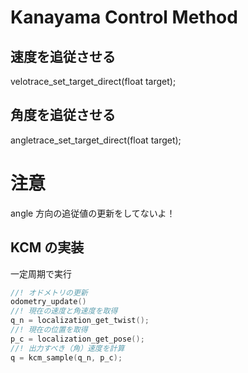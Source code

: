# Kanayama Control Method

## 速度を追従させる
velotrace_set_target_direct(float target);

## 角度を追従させる
angletrace_set_target_direct(float target);

# 注意
angle 方向の追従値の更新をしてないよ！

## KCM の実装
一定周期で実行
``` c++
//! オドメトリの更新
odometry_update()
//! 現在の速度と角速度を取得
q_n = localization_get_twist();
//! 現在の位置を取得
p_c = localization_get_pose();
//! 出力すべき（角）速度を計算
q = kcm_sample(q_n, p_c);
```
